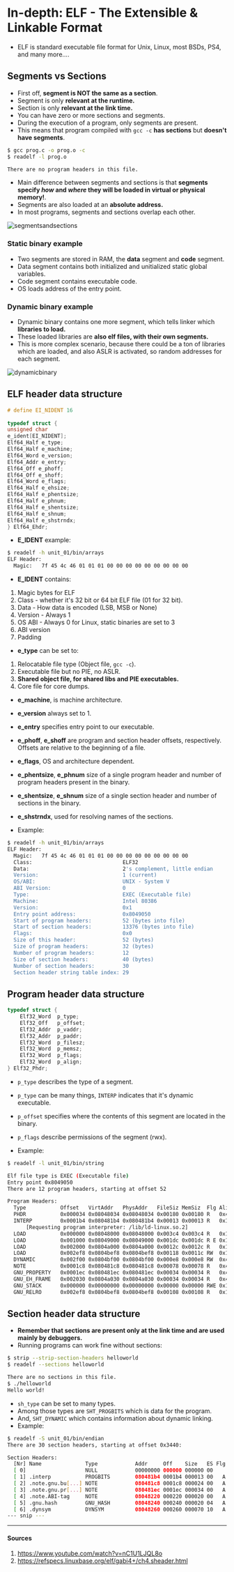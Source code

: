 # In-depth: ELF - The Extensible & Linkable Format

- ELF is standard executable file format for Unix, Linux, most BSDs, PS4, and many more....

## Segments vs Sections

- First off, __segment is NOT the same as a section__.
- Segment is only __relevant at the runtime.__
- Section is only __relevant at the link time.__
- You can have zero or more sections and segments.
- During the execution of a program, only segments are present.
- This means that program compiled with `gcc -c` __has sections__ but __doesn't have segments__.

```sh
$ gcc prog.c -o prog.o -c
$ readelf -l prog.o

There are no program headers in this file.
```

- Main difference between segments and sections is that __segments specify *how* and *where* they will be loaded in virtual or physical memory!__.
- Segments are also loaded at an __absolute address.__
- In most programs, segments and sections overlap each other.

![segmentsandsections](scrs/segmentsandsections.png)

### Static binary example

- Two segments are stored in RAM, the __data__ segment and __code__ segment.
- Data segment contains both initialized and unitialized static global variables.
- Code segment contains executable code.
- OS loads address of the entry point.

### Dynamic binary example

- Dynamic binary contains one more segment, which tells linker which __libraries to load.__
- These loaded libraries are __also elf files, with their own segments.__
- This is more complex scenario, because there could be a ton of libraries which are loaded, and also ASLR is activated, so random addresses for each segment.

![dynamicbinary](scrs/dynamicbinary.png)


## ELF header data structure

```c
# define EI_NIDENT 16
 
typedef struct {
unsigned char
e_ident[EI_NIDENT];
Elf64_Half e_type;
Elf64_Half e_machine;
Elf64_Word e_version;
Elf64_Addr e_entry;
Elf64_Off e_phoff;
Elf64_Off e_shoff;
Elf64_Word e_flags;
Elf64_Half e_ehsize;
Elf64_Half e_phentsize;
Elf64_Half e_phnum;
Elf64_Half e_shentsize;
Elf64_Half e_shnum;
Elf64_Half e_shstrndx;
} Elf64_Ehdr;
```

- __E_IDENT__ example:

```sh
$ readelf -h unit_01/bin/arrays
ELF Header:
  Magic:   7f 45 4c 46 01 01 01 00 00 00 00 00 00 00 00 00
```

- __E_IDENT__ contains:
1. Magic bytes for ELF
2. Class - whether it's 32 bit or 64 bit ELF file (01 for 32 bit).
3. Data - How data is encoded (LSB, MSB or None)
4. Version - Always 1
5. OS ABI - Always 0 for Linux, static binaries are set to 3
6. ABI version
7. Padding

- __e_type__ can be set to:
1. Relocatable file type (Object file, `gcc -c`).
2. Executable file but no PIE, no ASLR.
3. __Shared object file, for shared libs and PIE executables.__
4. Core file for core dumps.

- __e_machine__, is machine architecture.
- __e_version__ always set to 1.
- __e_entry__ specifies entry point to our executable.
- __e_phoff__, __e_shoff__ are program and section header offsets, respectively. Offsets are relative to the beginning of a file.
- __e_flags__, OS and architecture dependent.
- __e_phentsize__, __e_phnum__ size of a single program header and number of program headers present in the binary.
- __e_shentsize__, __e_shnum__ size of a single section header and number of sections in the binary.
- __e_shstrndx__, used for resolving names of the sections.

- Example:

```sh
$ readelf -h unit_01/bin/arrays
ELF Header:
  Magic:   7f 45 4c 46 01 01 01 00 00 00 00 00 00 00 00 00
  Class:                             ELF32
  Data:                              2's complement, little endian
  Version:                           1 (current)
  OS/ABI:                            UNIX - System V
  ABI Version:                       0
  Type:                              EXEC (Executable file)
  Machine:                           Intel 80386
  Version:                           0x1
  Entry point address:               0x8049050
  Start of program headers:          52 (bytes into file)
  Start of section headers:          13376 (bytes into file)
  Flags:                             0x0
  Size of this header:               52 (bytes)
  Size of program headers:           32 (bytes)
  Number of program headers:         12
  Size of section headers:           40 (bytes)
  Number of section headers:         30
  Section header string table index: 29
```


## Program header data structure

```c
typedef struct {
	Elf32_Word	p_type;
	Elf32_Off	p_offset;
	Elf32_Addr	p_vaddr;
	Elf32_Addr	p_paddr;
	Elf32_Word	p_filesz;
	Elf32_Word	p_memsz;
	Elf32_Word	p_flags;
	Elf32_Word	p_align;
} Elf32_Phdr;
```

- `p_type` describes the type of a segment.
- `p_type` can be many things, `INTERP` indicates that it's dynamic executable.
- `p_offset` specifies where the contents of this segment are located in the binary.
- `p_flags` describe permissions of the segment (rwx).

- Example:

```sh
$ readelf -l unit_01/bin/string

Elf file type is EXEC (Executable file)
Entry point 0x8049050
There are 12 program headers, starting at offset 52

Program Headers:
  Type           Offset   VirtAddr   PhysAddr   FileSiz MemSiz  Flg Align
  PHDR           0x000034 0x08048034 0x08048034 0x00180 0x00180 R   0x4
  INTERP         0x0001b4 0x080481b4 0x080481b4 0x00013 0x00013 R   0x1
      [Requesting program interpreter: /lib/ld-linux.so.2]
  LOAD           0x000000 0x08048000 0x08048000 0x003c4 0x003c4 R   0x1000
  LOAD           0x001000 0x08049000 0x08049000 0x001dc 0x001dc R E 0x1000
  LOAD           0x002000 0x0804a000 0x0804a000 0x0012c 0x0012c R   0x1000
  LOAD           0x002ef8 0x0804bef8 0x0804bef8 0x00118 0x0011c RW  0x1000
  DYNAMIC        0x002f00 0x0804bf00 0x0804bf00 0x000e8 0x000e8 RW  0x4
  NOTE           0x0001c8 0x080481c8 0x080481c8 0x00078 0x00078 R   0x4
  GNU_PROPERTY   0x0001ec 0x080481ec 0x080481ec 0x00034 0x00034 R   0x4
  GNU_EH_FRAME   0x002030 0x0804a030 0x0804a030 0x00034 0x00034 R   0x4
  GNU_STACK      0x000000 0x00000000 0x00000000 0x00000 0x00000 RWE 0x10
  GNU_RELRO      0x002ef8 0x0804bef8 0x0804bef8 0x00108 0x00108 R   0x1
```

## Section header data structure

- __Remember that sections are present only at the link time and are used mainly by debuggers.__
- Running programs can work fine without sections:

```sh
$ strip --strip-section-headers helloworld
$ readelf --sections helloworld

There are no sections in this file.
$ ./helloworld
Hello world!
```

- `sh_type` can be set to many types.
- Among those types are `SHT_PROGBITS` which is data for the program.
- And, `SHT_DYNAMIC` which contains information about dynamic linking.
- Example:

```sh
$ readelf -S unit_01/bin/endian
There are 30 section headers, starting at offset 0x3440:

Section Headers:
  [Nr] Name              Type            Addr     Off    Size   ES Flg Lk Inf Al
  [ 0]                   NULL            00000000 000000 000000 00      0   0  0
  [ 1] .interp           PROGBITS        080481b4 0001b4 000013 00   A  0   0  1
  [ 2] .note.gnu.bu[...] NOTE            080481c8 0001c8 000024 00   A  0   0  4
  [ 3] .note.gnu.pr[...] NOTE            080481ec 0001ec 000034 00   A  0   0  4
  [ 4] .note.ABI-tag     NOTE            08048220 000220 000020 00   A  0   0  4
  [ 5] .gnu.hash         GNU_HASH        08048240 000240 000020 04   A  6   0  4
  [ 6] .dynsym           DYNSYM          08048260 000260 000070 10   A  7   1
--- snip ---
```

-----

#### Sources

1. https://www.youtube.com/watch?v=nC1U1LJQL8o
2. https://refspecs.linuxbase.org/elf/gabi4+/ch4.sheader.html
